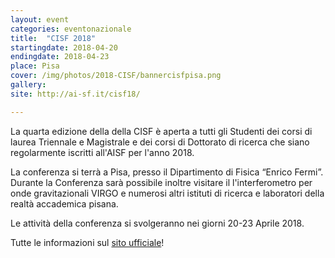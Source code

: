 ```yaml
---
layout: event
categories: eventonazionale
title:  "CISF 2018"
startingdate: 2018-04-20
endingdate: 2018-04-23
place: Pisa
cover: /img/photos/2018-CISF/bannercisfpisa.png
gallery: 
site: http://ai-sf.it/cisf18/

---
```


La quarta edizione della della CISF è aperta a tutti gli Studenti dei corsi di laurea Triennale e Magistrale e dei corsi di Dottorato di ricerca che siano regolarmente iscritti all'AISF per l'anno 2018.

La conferenza si terrà a Pisa, presso il Dipartimento di Fisica “Enrico Fermi”. Durante la Conferenza sarà possibile inoltre visitare il l'interferometro per onde gravitazionali VIRGO e numerosi altri istituti di ricerca e laboratori della realtà accademica pisana.

Le attività della conferenza si svolgeranno nei giorni 20-23 Aprile 2018.

Tutte le informazioni sul [sito ufficiale](http://ai-sf.it/cisf18/)!
